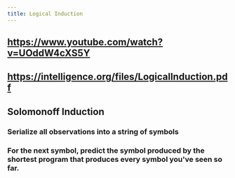 ```yaml
---
title: Logical Induction
---
```


## https://www.youtube.com/watch?v=UOddW4cXS5Y

## https://intelligence.org/files/LogicalInduction.pdf

## Solomonoff Induction
### Serialize all observations into a string of symbols

### For the next symbol, predict the symbol produced by the shortest program that produces every symbol you've seen so far.

### 
